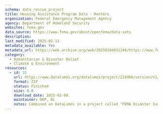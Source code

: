 ```yaml
---
schema: data_rescue_project 
title: Housing Assistance Program Data - Renters
organization: Federal Emergency Management Agency
agency: Department of Homeland Security
websites: fema.gov
data_source: https://www.fema.gov/about/openfema/data-sets
description: 
last_modified: 2025-02-11
metadata_available: Yes
metadata_url: https://web.archive.org/web/20250204031248/https://www.fema.gov/openfema-data-page/housing-assistance-program-data-renters-v2
category:
  - Humanitarian & Disaster Relief 
  - Climate & Environment 
resources:
  - id: 31
    url: https://www.datalumos.org/datalumos/project/218466/version/V1/view
    format: ZIP
    status: Finished
    size: 0.0
    download_date: 2025-02-08
    maintainer: DRP, DL
    notes: Combined on DataLumos in a project called "FEMA Disaster Individual Assistance", mirroring grouping on OpenFEMA page
---
```

